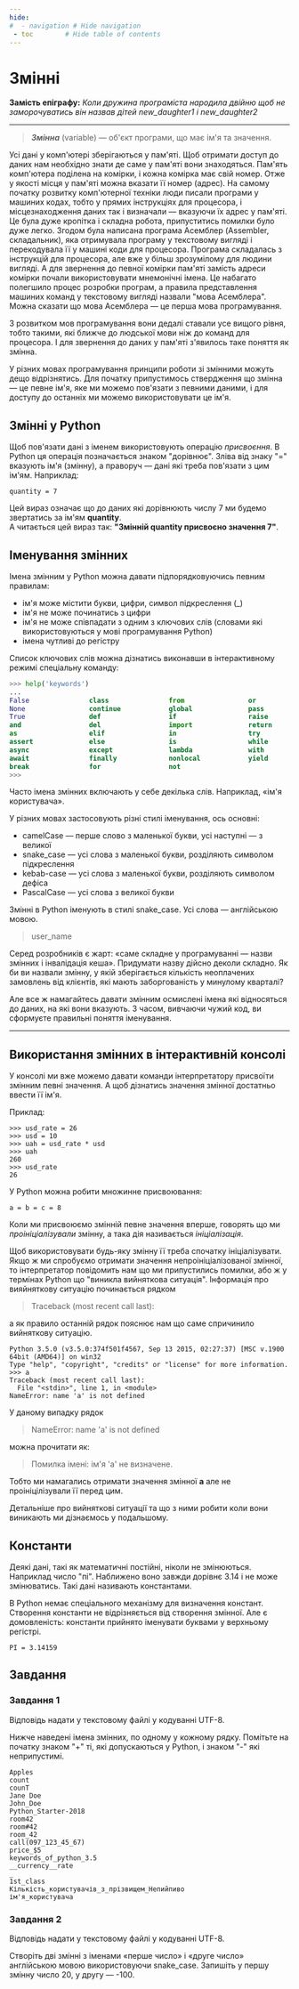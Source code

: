 ```yaml
---
hide:
#  - navigation # Hide navigation
 - toc        # Hide table of contents
---
```


# Змінні

**Замість епіграфу:**
*Коли дружина програміста народила двійню щоб не заморочуватись він назвав дітей new_daughter1 і new_daughter2*

-----
> ***Змінна*** (variable) — об'єкт програми, що має ім'я та значення.

Усі дані у комп'ютері зберігаються у пам'яті. Щоб отримати доступ до даних нам необхідно знати де саме у пам'яті вони знаходяться.
Пам'ять комп'ютера поділена на комірки, і кожна комірка має свій номер. Отже у якості місця у пам'яті можна вказати її номер (адрес).
На самому початку розвитку комп'ютерної техніки люди писали програми у машиних кодах, тобто у прямих інструкціях для процесора, і місцезнаходження даних так і визначали — вказуючи їх адрес у пам'яті.
Це була дуже кропітка і складна робота, припуститись помилки було дуже легко.
Згодом була написана програма Асемблер (Assembler, складальник), яка отримувала програму у текстовому вигляді і перекодувала її у машині коди для процесора.
Програма складалась з інструкцій для процесора, але вже у більш зрозумілому для людини вигляді.
А для звернення до певної комірки пам'яті замість адреси комірки почали використовувати мнемонічні імена.
Це набагато полегшило процес розробки програм, а правила представлення машиних команд у текстовому вигляді назвали "мова Асемблера".
Можна сказати що мова Асемблера — це перша мова програмування.

З розвитком мов програмування вони дедалі ставали усе вищого рівня, тобто такими, які ближче до людської мови ніж до команд для процесора.
І для звернення до даних у пам'яті з'явилось таке поняття як змінна.

У різних мовах програмування принципи роботи зі змінними можуть дещо відрізнятись.
Для початку припустимось ствердження що змінна — це певне ім'я, яке ми можемо пов'язати з певними даними, і для доступу до останніх ми можемо використовувати це ім'я.

## Змінні у Python
Щоб пов'язати дані з іменем використовують операцію *присвоєння*. В Python ця операція позначається знаком "дорівнює".
Зліва від знаку "=" вказують ім'я (змінну), а праворуч — дані які треба пов'язати з цим ім'ям.
Наприклад:

	quantity = 7

Цей вираз означає що до даних які дорівнюють числу 7 ми будемо звертатись за ім'ям **quantity**.  
А читається цей вираз так: **"Змінній quantity присвоєно значення 7"**.

## Іменування змінних

Імена змінним у Python можна давати підпорядковуючись певним правилам:

- ім'я може містити букви, цифри, символ підкреслення (_)
- ім'я не може починатись з цифри
- ім'я не може співпадати з одним з ключових слів (словами які використовуються у мові програмування Python)
- імена чутливі до регістру

Список ключових слів можна дізнатись виконавши в інтерактивному режимі спеціальну команду:

```python
>>> help('keywords')
...
False               class               from                or
None                continue            global              pass
True                def                 if                  raise
and                 del                 import              return
as                  elif                in                  try
assert              else                is                  while
async               except              lambda              with
await               finally             nonlocal            yield
break               for                 not
>>>
```

Часто імена змінних включають у себе декілька слів. 
Наприклад, «ім'я користувача». 

У різних мовах застосовують різні стилі іменування, ось основні:

- camelCase — перше слово з маленької букви, усі наступні — з великої
- snake_case — усі слова з маленької букви, розділяють символом підкреслення
- kebab-case — усі слова з маленької букви, розділяють символом дефіса
- PascalCase — усі слова з великої букви

Змінні в Python іменують в стилі snake_case. 
Усі слова — англійською мовою. 

> user_name

Серед розробників є жарт: «саме складне у програмуванні — назви змінних і інвалідація кеша». 
Придумати назву дійсно деколи складно. 
Як би ви назвали змінну, у якій зберігається кількість неоплачених замовлень від клієнтів, які  мають заборгованість у минулому кварталі?

Але все ж намагайтесь давати змінним осмислені імена які відносяться до даних, на які вони вказують. 
З часом, вивчаючи чужий код, ви сформуєте правильні поняття іменування.

-----
## Використання змінних в інтерактивній консолі
У консолі ми вже можемо давати команди інтерпретатору присвоїти змінним певні значення.
А щоб дізнатись значення змінної достатньо ввести її ім'я.

Приклад:

	>>> usd_rate = 26
	>>> usd = 10
	>>> uah = usd_rate * usd
	>>> uah
	260
	>>> usd_rate
	26
	
У Python можна робити множинне присвоювання:

	a = b = c = 8
	
Коли ми присвоюємо змінній певне значення вперше, говорять що ми *проініціалізували* змінну, а така дія називається *ініціалізація*.

Щоб використовувати будь-яку змінну її треба спочатку ініціалізувати. Якщо ж ми спробуємо отримати значення непроініціалізованої змінної, то інтерпретатор повідомить нам що ми припустились помилки, або ж у термінах Python що "виникла вийняткова ситуація".
Інформація про вияйняткову ситуацію починається рядком
> Traceback (most recent call last):

а як правило останній рядок пояснює нам що саме спричинило вийняткову ситуацію.

	Python 3.5.0 (v3.5.0:374f501f4567, Sep 13 2015, 02:27:37) [MSC v.1900 64bit (AMD64)] on win32
	Type "help", "copyright", "credits" or "license" for more information.
	>>> a
	Traceback (most recent call last):
	  File "<stdin>", line 1, in <module>
	NameError: name 'a' is not defined
	
У даному випадку рядок

>NameError: name 'a' is not defined

можна прочитати як:

>Помилка імені: ім'я 'a' не визначене.

Тобто ми намагались отримати значення змінної **a** але не проініцілізували її перед цим.

Детальніше про вийняткові ситуації та що з ними робити коли вони виникають ми дізнаємось у подальшому.

## Константи

Деякі дані, такі як математичні постійні, ніколи не змінюються. 
Наприклад число "пі". 
Наближено воно завжди дорівнє 3.14 і не може змінюватись. 
Такі дані називають константами. 

В Python немає спеціального механізму для визначення констант. 
Створення константи не відрізняється від створення змінної. 
Але є домовленість: константи прийнято іменувати буквами у верхньому регістрі. 

	PI = 3.14159
	


## Завдання

### Завдання 1

Відповідь надати у текстовому файлі у кодуванні UTF-8.  

Нижче наведені імена змінних, по одному у кожному рядку.
Помітьте на початку знаком "+" ті, які допускаються у Python, і знаком "-" які неприпустимі.

	Apples  
	count  
	counT  
	Jane Doe  
	John_Doe  
	Python_Starter-2018  
	room42  
	room#42  
	room_42  
	call(097_123_45_67)  
	price_$5  
	keywords_of_python_3.5  
	__currency__rate  
	_  
	1st_class  
	Кількість_користувачів_з_прізвищем_Непийпиво  
	ім'я_користувача  



### Завдання 2

Відповідь надати у текстовому файлі у кодуванні UTF-8.  

Створіть дві змінні з іменами «перше число» і «друге число» англійською мовою використовуючи snake_case.  Запишіть у першу змінну число 20, 
у другу — -100. 

